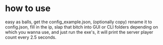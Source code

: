 # how to use
easy as balls, get the config_example.json, (optionally copy) rename it to config.json, fill in the ip, slap that bitch into GUI or CLI folders depending on which you wanna use, and just run the exe's, it will print the server player count every 2.5 seconds.
